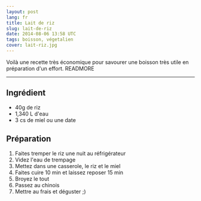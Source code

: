 ```yaml
---
layout: post
lang: fr
title: Lait de riz
slug: lait-de-riz
date: 2014-08-06 13:58 UTC
tags: boisson, végetalien
cover: lait-riz.jpg
---
```


Voilà une recette très économique pour savourer une boisson très utile en préparation d'un effort.
READMORE

---

## Ingrédient

* 40g de riz
* 1,340 L d'eau
* 3 cs de miel ou une date

## Préparation

1. Faites tremper le riz une nuit au réfrigérateur
2. Videz l'eau de trempage
3. Mettez dans une casserole, le riz et le miel
4. Faites cuire 10 min et laissez reposer 15 min
5. Broyez le tout
6. Passez au chinois
7. Mettre au frais et déguster ;)
